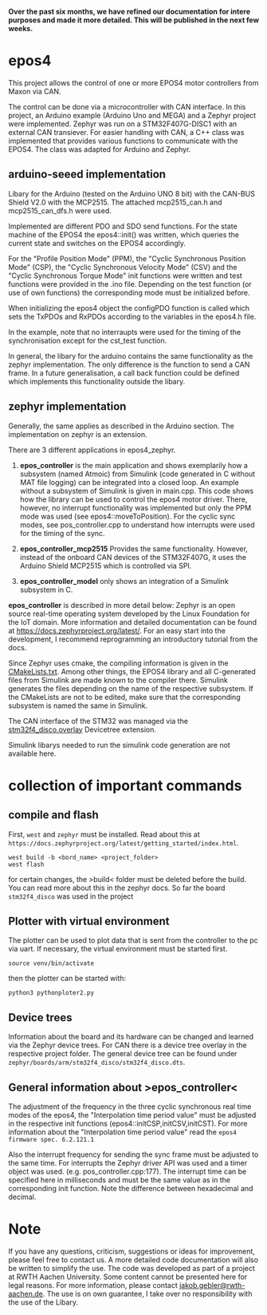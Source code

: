 **Over the past six months, we have refined our documentation for intere purposes and made it more detailed. This will be published in the next few weeks.**
# epos4

This project allows the control of one or more EPOS4 motor controllers from Maxon via CAN. 

The control can be done via a microcontroller with CAN interface. In this project, an Arduino example (Arduino Uno and MEGA) and a Zephyr project were implemented. Zephyr was run on a STM32F407G-DISC1 with an external CAN transiever. 
For easier handling with CAN, a C++ class was implemented that provides various functions to communicate with the EPOS4. The class was adapted for Arduino and Zephyr. 

## arduino-seeed implementation

Libary for the Arduino (tested on the Arduino UNO 8 bit) with the CAN-BUS Shield V2.0 with the MCP2515. The attached mcp2515_can.h and mcp2515_can_dfs.h were used.

Implemented are different PDO and SDO send functions. For the state machine of the EPOS4 the epos4::init() was written, which queries the current state and switches on the EPOS4 accordingly.

For the "Profile Position Mode" (PPM), the "Cyclic Synchronous Position Mode" (CSP), the "Cyclic Synchronous Velocity Mode" (CSV) and the "Cyclic Synchronous Torque Mode" init functions were written and test functions were provided in the .ino file. Depending on the test function (or use of own functions) the corresponding mode must be initialized before.

When initializing the epos4 object the configPDO function is called which sets the TxPDOs and RxPDOs according to the variables in the epos4.h file.

In the example, note that no interraupts were used for the timing of the synchronisation except for the cst_test function. 

In general, the libary for the arduino contains the same functionality as the zephyr implementation. The only difference is the function to send a CAN frame. In a future generalisation, a call back function could be defined which implements this functionality outside the libary. 

## zephyr implementation

Generally, the same applies as described in the Arduino section. The implementation on zephyr is an extension.

There are 3 different applications in epos4_zephyr. 

1. **epos_controller** is the main application and shows exemplarily how a subsystem (named Atmoic) from Simulink (code generated in C without MAT file logging) can be integrated into a closed loop. An example without a subsystem of Simulink is given in main.cpp. This code shows how the library can be used to control the epos4 motor driver. There, however, no interrupt functionality was implemented but only the PPM mode was used (see epos4::moveToPosition). For the cyclic sync modes, see pos_controller.cpp to understand how interrupts were used for the timing of the sync. 

2. **epos_controller_mcp2515** Provides the same functionality. However, instead of the onboard CAN devices of the STM32F407G, it uses the Arduino Shield MCP2515 which is controlled via SPI. 

3. **epos_controller_model** only shows an integration of a Simulink subsystem in C. 

**epos_controller** is described in more detail below:
Zephyr is an open source real-time operating system developed by the Linux Foundation for the IoT domain. 
More information and detailed documentation can be found at https://docs.zephyrproject.org/latest/.
For an easy start into the development, I recommend reprogramming an introductory tutorial from the docs. 

Since Zephyr uses cmake, the compiling information is given in the [CMakeLists.txt](epos4_zephyr/epos_conrtoller/CMakeLists.txt). Among other things, the EPOS4 library and all C-generated files from Simulink are made known to the compiler there. 
Simulink generates the files depending on the name of the respective subsystem. If the CMakeLists are not to be edited, make sure that the corresponding subsystem is named the same in Simulink. 

The CAN interface of the STM32 was managed via the [stm32f4_disco.overlay](epos4_zephyr/epos_conrtoller/stm32f4_disco.overlay) Devicetree extension. 

Simulink libarys needed to run the simulink code generation are not available here. 

# collection of important commands
## compile and flash
First, `west` and `zephyr` must be installed. Read about this at `https://docs.zephyrproject.org/latest/getting_started/index.html`.

    west build -b <bord_name> <project_folder>
    west flash
for certain changes, the >build< folder must be deleted before the build. You can read more about this in the zephyr docs.
So far the board `stm32f4_disco` was used in the project

## Plotter with virtual environment
The plotter can be used to plot data that is sent from the controller to the pc via uart.
If necessary, the virtual environment must be started first. 

    source venv/bin/activate
then the plotter can be started with:

    python3 pythonploter2.py

## Device trees
Information about the board and its hardware can be changed and learned via the Zephyr device trees. 
For CAN there is a device tree overlay in the respective project folder. 
The general device tree can be found under `zephyr/boards/arm/stm32f4_disco/stm32f4_disco.dts`.

## General information about >epos_controller<

The adjustment of the frequency in the three cyclic synchronous real time modes of the epos4, the "Interpolation time period value" must be adjusted in the respective init functions (epos4::initCSP,initCSV,initCST). For more information about the "Interpolation time period value" read the `epos4 firmware spec. 6.2.121.1`

Also the interrupt frequency for sending the sync frame must be adjusted to the same time. For interrupts the Zephyr driver API was used and a timer object was used. (e.g. pos_controller.cpp:177). The interrupt time can be specified here in milliseconds and must be the same value as in the corresponding init function. Note the difference between hexadecimal and decimal.

# Note
If you have any questions, criticism, suggestions or ideas for improvement, please feel free to contact us. A more detailed code documentation will also be written to simplify the use. 
The code was developed as part of a project at RWTH Aachen University. Some content cannot be presented here for legal reasons. For more information, please contact jakob.gebler@rwth-aachen.de. 
The use is on own guarantee, I take over no responsibility with the use of the Libary.
